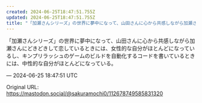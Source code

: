 ```yaml
---
created: 2024-06-25T18:47:51.755Z
updated: 2024-06-25T18:47:51.755Z
title: "「加瀬さんシリーズ」の世界に夢中になって、山田さんに心から共感しながら加瀬さんにどきどきして恋しているときには、女性的な自分がほとんどになっているし、キンプリラ[...]"
---
```


<p>「加瀬さんシリーズ」の世界に夢中になって、山田さんに心から共感しながら加瀬さんにどきどきして恋しているときには、女性的な自分がほとんどになっているし、キンプリラッシュのゲームのビルドを自動化するコードを書いているときには、中性的な自分がほとんどになっている。</p>

&mdash; 2024-06-25 18:47:51 UTC

Original URL: https://mastodon.social/@sakuramochi0/112678749585831320
